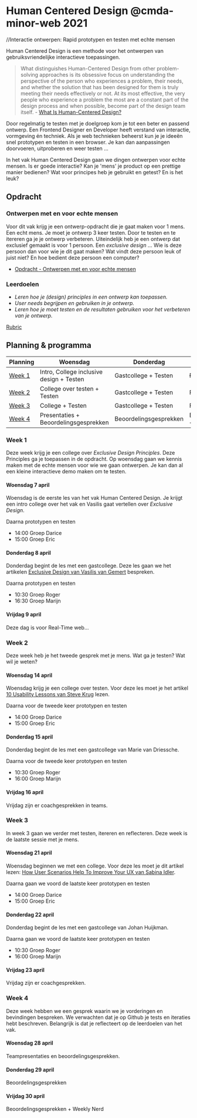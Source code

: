 # Human Centered Design @cmda-minor-web 2021
//Interactie ontwerpen: Rapid prototypen en testen met echte mensen

Human Centered Design is een  methode voor het ontwerpen van gebruiksvriendelijke interactieve toepassingen.

> What distinguishes Human-Centered Design from other problem-solving approaches is its obsessive focus on understanding the perspective of the person who experiences a problem, their needs, and whether the solution that has been designed for them is truly meeting their needs effectively or not. At its most effective, the very people who experience a problem the most are a constant part of the design process and when possible, become part of the design team itself. - [What Is Human-Centered Design?](https://medium.com/dc-design/what-is-human-centered-design-6711c09e2779)

Door regelmatig te testen met je doelgroep kom je tot een beter en passend ontwerp. Een Frontend Designer en Developer heeft verstand van interactie, vormgeving én techniek. Als je web technieken beheerst kun je je ideeën snel prototypen en testen in een browser. Je kan dan aanpassingen doorvoeren, uitproberen en weer testen ...

In het vak Human Centered Design gaan we dingen ontwerpen voor echte mensen. Is er goede interactie? Kan je 'mens' je product op een prettige manier bedienen? Wat voor principes heb je gebruikt en getest? En is het leuk?

## Opdracht

### Ontwerpen met en voor echte mensen

Voor dit vak krijg je een ontwerp-opdracht die je gaat maken voor 1 mens. Een echt mens. Je moet je ontwerp 3 keer testen. Door te testen en te itereren ga je je ontwerp verbeteren. Uiteindelijk heb je een ontwerp dat exclusief gemaakt is voor 1 persoon. Een _exclusive design_ ... Wie is deze persoon dan voor wie je dit gaat maken? Wat vindt deze persoon leuk of juist niet? En hoe bedient deze persoon een computer?

- [Opdracht - Ontwerpen met en voor echte mensen](course/Opdracht.md)

### Leerdoelen

- _Leren hoe je (design) principles in een ontwerp kan toepassen._
- _User needs begrijpen en gebruiken in je ontwerp._
- _Leren hoe je moet testen en de resultaten gebruiken voor het verbeteren van je ontwerp._

[Rubric](https://docs.google.com/spreadsheets/d/1no32c9YyAP78VMcqfA5i5at2OrxP9ce1d8dVGnii4Vs/)

## Planning & programma

| Planning  | Woensdag  |  Donderdag | Vrijdag  |
|---|---|---|---|
| [Week 1](#week-1)  | Intro, College inclusive design + Testen | Gastcollege + Testen | ~~Feedbackgesprekken~~ |
| [Week 2](#week-2)  | College over testen + Testen  | Gastcollege + Testen | Feedbackgesprekken  |
| [Week 3](#week-3)  | College + Testen  |  Gastcollege + Testen | Feedbackgesprekken  |
| [Week 4](#week-4)  | Presentaties + Beoordelingsgesprekken | Beoordelingsgesprekken | Beoordelingsgesprekken + Weekly Nerd |

### Week 1

Deze week krijg je een college over _Exclusive Design Principles_. Deze Principles ga je toepassen in de opdracht. Op woensdag gaan we kennis maken met de echte mensen voor wie we gaan ontwerpen. Je kan dan al een kleine interactieve demo maken om te testen.

#### Woensdag 7 april

Woensdag is de eerste les van het vak Human Centered Design. Je krijgt een intro college over het vak en Vasilis gaat vertellen over _Exclusive Design_.

Daarna prototypen en testen

- 14:00 Groep Darice
- 15:00 Groep Eric

#### Donderdag 8 april

Donderdag begint de les met een gastcollege. Deze les gaan we het artikelen [Exclusive Design van Vasilis van Gemert](https://exclusive-design.vasilis.nl/) bespreken.

Daarna prototypen en testen

- 10:30 Groep Roger
- 16:30 Groep Marijn

#### Vrijdag 9 april

Deze dag is voor Real-Time web...

### Week 2

Deze week heb je het tweede gesprek met je mens. Wat ga je testen? Wat wil je weten?

#### Woensdag 14 april

Woensdag krijg je een college over testen. Voor deze les moet je het artikel [10 Usability Lessons van Steve Krug](https://www.uxbooth.com/articles/10-usability-lessons-from-steve-krugs-dont-make-me-think/) lezen.

Daarna voor de tweede keer prototypen en testen

- 14:00 Groep Darice
- 15:00 Groep Eric

#### Donderdag 15 april

Donderdag begint de les met een gastcollege van Marie van Driessche. 

Daarna voor de tweede keer prototypen en testen

- 10:30 Groep Roger
- 16:00 Groep Marijn

#### Vrijdag 16 april

Vrijdag zijn er coachgesprekken in teams.

### Week 3

In week 3 gaan we verder met testen, itereren en reflecteren. Deze week is de laatste sessie met je mens.

#### Woensdag 21 april

Woensdag beginnen we met een college. Voor deze les moet je dit artikel lezen: [How User Scenarios Help To Improve Your UX van Sabina Idler](https://usabilla.com/blog/how-user-scenarios-help-to-improve-your-ux/).

Daarna gaan we voord de laatste keer prototypen en testen

- 14:00 Groep Darice
- 15:00 Groep Eric

#### Donderdag 22 april

Donderdag begint de les met een gastcollege van Johan Huijkman.

Daarna gaan we voord de laatste keer prototypen en testen

- 10:30 Groep Roger
- 16:00 Groep Marijn

#### Vrijdag 23 april

Vrijdag zijn er coachgesprekken.

### Week 4

Deze week hebben we een gesprek waarin we je vorderingen en bevindingen bespreken. We verwachten dat je op Github je tests en iteraties hebt beschreven. Belangrijk is dat je reflecteert op de leerdoelen van het vak.

#### Woensdag 28 april

Teampresentaties en beoordelingsgesprekken.

#### Donderdag 29 april

Beoordelingsgesprekken

#### Vrijdag 30 april

Beoordelingsgesprekken + Weekly Nerd

<!-- Add a link to your live demo in Github Pages 🌐-->

<!-- ☝️ replace this description with a description of your own work -->

<!-- replace the code in the /docs folder with your own, so you can showcase your work with GitHub Pages 🌍 -->

<!-- Add a nice poster image here at the end of the week, showing off your shiny frontend 📸 -->

<!-- Maybe a table of contents here? 📚 -->

<!-- How about a section that describes how to install this project? 🤓 -->

<!-- ...but how does one use this project? What are its features 🤔 -->

<!-- Maybe a checklist of done stuff and stuff still on your wishlist? ✅ -->

<!-- How about a license here? 📜 (or is it a licence?) 🤷 -->
